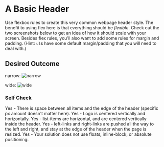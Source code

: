 # A Basic Header

Use flexbox rules to create this very common webpage header style. The benefit to using flex here is that everything should be _flexible_. Check out the two screenshots below to get an idea of how it should scale with your screen. Besides flex rules, you'll also want to add some rules for margin and padding. (Hint: `ul`s have some default margin/padding that you will need to deal with.)

## Desired Outcome

narrow:
![narrow](./desired-outcome-narrow.png)

wide: 
![wide](./desired-outcome-wide.png)

### Self Check
Yes - There is space between all items and the edge of the header (specific px amount doesn't matter here).
Yes - Logo is centered vertically and horizontally.
Yes - list-items are horizontal, and are centered vertically inside the header.
Yes - left-links and right-links are pushed all the way to the left and right, and stay at the edge of the header when the page is resized.
Yes - Your solution does not use floats, inline-block, or absolute positioning.